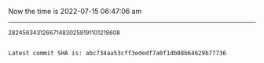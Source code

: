 Now the time is 2022-07-15 06:47:06 am

---

<small>2824563431266714830259191101219608</small>

```txt

Latest commit SHA is: abc734aa53cff3ededf7a0f1db08b64629b77736
```
